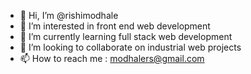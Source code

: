 - 👋 Hi, I’m @rishimodhale
- 👀 I’m interested in front end web development 
- 🌱 I’m currently learning full stack web development 
- 💞️ I’m looking to collaborate on industrial web projects
- 📫 How to reach me : modhalers@gmail.com

<!---
rishimodhale/rishimodhale is a ✨ special ✨ repository because its `README.md` (this file) appears on your GitHub profile.
You can click the Preview link to take a look at your changes.
--->
